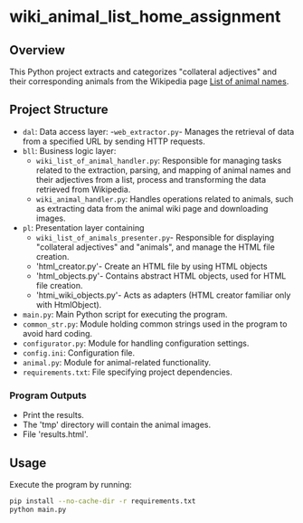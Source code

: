 # wiki_animal_list_home_assignment

## Overview

This Python project extracts and categorizes "collateral adjectives" and their corresponding animals from the Wikipedia page [List of animal names](https://en.wikipedia.org/wiki/List_of_animal_names).

## Project Structure

- `dal`: Data access layer:
  -`web_extractor.py`- Manages the retrieval of data from a specified URL by sending HTTP requests.
- `bll`: Business logic layer:
   - `wiki_list_of_animal_handler.py`: Responsible for managing tasks related to the extraction, parsing, and mapping of animal names and their adjectives from a list, process and transforming the data retrieved from Wikipedia.
   - `wiki_animal_handler.py`: Handles operations related to animals, such as extracting data from the animal wiki page and downloading images.
- `pl`: Presentation layer containing
  - `wiki_list_of_animals_presenter.py`- Responsible for displaying "collateral adjectives" and "animals", and manage the HTML file creation.
  - 'html_creator.py'- Create an HTML file by using HTML objects
  - 'html_objects.py'- Contains abstract HTML objects, used for HTML file creation.
  - 'htmi_wiki_objects.py'- Acts as adapters (HTML creator familiar only with HtmlObject).
- `main.py`: Main Python script for executing the program.
- `common_str.py`: Module holding common strings used in the program to avoid hard coding.
- `configurator.py`: Module for handling configuration settings.
- `config.ini`: Configuration file.
- `animal.py`: Module for animal-related functionality.
- `requirements.txt`: File specifying project dependencies.

### Program Outputs

- Print the results.
- The 'tmp' directory will contain the animal images.
- File 'results.html'.

## Usage

Execute the program by running:

```bash
pip install --no-cache-dir -r requirements.txt
python main.py
